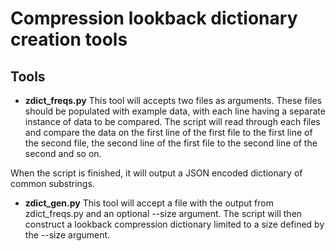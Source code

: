 # Compression lookback dictionary creation tools

## Tools
  - **zdict_freqs.py**
This tool will accepts two files as arguments. These files should be populated
with example data, with each line having a separate instance of data to be
compared. The script will read through each files and compare the data on the
first line of the first file to the first line of the second file, the second
line of the first file to the second line of the second and so on.

When the script is finished, it will output a JSON encoded dictionary of
common substrings.

  - **zdict_gen.py**
This tool will accept a file with the output from zdict_freqs.py and an
optional --size argument. The script will then construct a lookback compression
dictionary limited to a size defined by the --size argument.

